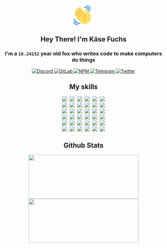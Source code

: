 <div><p align=center><img src=./resources/images/wave.gif width=64px height=64px></p><h2 align=center>Hey There! I'm Käse Fuchs</h2><h3 align=center>I'm a <code>18.24152</code> year old fox who writes code to make computers do things</h3><p align=center><a href=https://discord.com/users/507526681125322772><img alt=Discord src="https://img.shields.io/badge/Discord-5865F2?logo=discord&logoColor=white&style=flat-square#74f04fa7ceee9f69524644488e6a9d47"> </a><a href=https://gitlab.com/kasefuchs><img alt=GitLab src="https://img.shields.io/badge/GitLab-330F63?logo=gitlab&logoColor=white&style=flat-square#74f04fa7ceee9f69524644488e6a9d47"> </a><a href=https://npmjs.com/~kasefuchs><img alt=NPM src="https://img.shields.io/badge/NPM-CB3837?logo=npm&logoColor=white&style=flat-square#74f04fa7ceee9f69524644488e6a9d47"> </a><a href=https://t.me/kasefuchs><img alt=Telegram src="https://img.shields.io/badge/Telegram-2CA5E0?logo=telegram&logoColor=white&style=flat-square#74f04fa7ceee9f69524644488e6a9d47"> </a><a href=https://twitter.com/kasefuchs><img alt=Twitter src="https://img.shields.io/badge/Twitter-1DA1F2?logo=twitter&logoColor=white&style=flat-square#74f04fa7ceee9f69524644488e6a9d47"></a></p><h2 align=center>My skills</h2><p align=center><a href=https://aws.amazon.com/ ><picture><source srcset="https://skillicons.dev/icons?i=aws&theme=dark#74f04fa7ceee9f69524644488e6a9d47" media="(prefers-color-scheme: dark)"><source srcset="https://skillicons.dev/icons?i=aws&theme=light#74f04fa7ceee9f69524644488e6a9d47" media="(prefers-color-scheme: light), (prefers-color-scheme: no-preference)"><img src="https://skillicons.dev/icons?i=aws&theme=light#74f04fa7ceee9f69524644488e6a9d47"></picture></a>&nbsp;&nbsp;<a href=https://en.wikipedia.org/wiki/Bash_(Unix_shell)><picture><source srcset="https://skillicons.dev/icons?i=bash&theme=dark#74f04fa7ceee9f69524644488e6a9d47" media="(prefers-color-scheme: dark)"><source srcset="https://skillicons.dev/icons?i=bash&theme=light#74f04fa7ceee9f69524644488e6a9d47" media="(prefers-color-scheme: light), (prefers-color-scheme: no-preference)"><img src="https://skillicons.dev/icons?i=bash&theme=light#74f04fa7ceee9f69524644488e6a9d47"></picture></a>&nbsp;&nbsp;<a href=https://discord.com/developers/docs><picture><source srcset="https://skillicons.dev/icons?i=bots&theme=dark#74f04fa7ceee9f69524644488e6a9d47" media="(prefers-color-scheme: dark)"><source srcset="https://skillicons.dev/icons?i=bots&theme=light#74f04fa7ceee9f69524644488e6a9d47" media="(prefers-color-scheme: light), (prefers-color-scheme: no-preference)"><img src="https://skillicons.dev/icons?i=bots&theme=light#74f04fa7ceee9f69524644488e6a9d47"></picture></a>&nbsp;&nbsp;<a href=https://www.cloudflare.com/ ><picture><source srcset="https://skillicons.dev/icons?i=cloudflare&theme=dark#74f04fa7ceee9f69524644488e6a9d47" media="(prefers-color-scheme: dark)"><source srcset="https://skillicons.dev/icons?i=cloudflare&theme=light#74f04fa7ceee9f69524644488e6a9d47" media="(prefers-color-scheme: light), (prefers-color-scheme: no-preference)"><img src="https://skillicons.dev/icons?i=cloudflare&theme=light#74f04fa7ceee9f69524644488e6a9d47"></picture></a>&nbsp;&nbsp;<a href=https://en.wikipedia.org/wiki/CSS><picture><source srcset="https://skillicons.dev/icons?i=css&theme=dark#74f04fa7ceee9f69524644488e6a9d47" media="(prefers-color-scheme: dark)"><source srcset="https://skillicons.dev/icons?i=css&theme=light#74f04fa7ceee9f69524644488e6a9d47" media="(prefers-color-scheme: light), (prefers-color-scheme: no-preference)"><img src="https://skillicons.dev/icons?i=css&theme=light#74f04fa7ceee9f69524644488e6a9d47"></picture></a>&nbsp;&nbsp;<a href=https://www.docker.com/ ><picture><source srcset="https://skillicons.dev/icons?i=docker&theme=dark#74f04fa7ceee9f69524644488e6a9d47" media="(prefers-color-scheme: dark)"><source srcset="https://skillicons.dev/icons?i=docker&theme=light#74f04fa7ceee9f69524644488e6a9d47" media="(prefers-color-scheme: light), (prefers-color-scheme: no-preference)"><img src="https://skillicons.dev/icons?i=docker&theme=light#74f04fa7ceee9f69524644488e6a9d47"></picture></a><br><a href=https://www.electronjs.org/ ><picture><source srcset="https://skillicons.dev/icons?i=electron&theme=dark#74f04fa7ceee9f69524644488e6a9d47" media="(prefers-color-scheme: dark)"><source srcset="https://skillicons.dev/icons?i=electron&theme=light#74f04fa7ceee9f69524644488e6a9d47" media="(prefers-color-scheme: light), (prefers-color-scheme: no-preference)"><img src="https://skillicons.dev/icons?i=electron&theme=light#74f04fa7ceee9f69524644488e6a9d47"></picture></a>&nbsp;&nbsp;<a href=https://expressjs.com/ ><picture><source srcset="https://skillicons.dev/icons?i=express&theme=dark#74f04fa7ceee9f69524644488e6a9d47" media="(prefers-color-scheme: dark)"><source srcset="https://skillicons.dev/icons?i=express&theme=light#74f04fa7ceee9f69524644488e6a9d47" media="(prefers-color-scheme: light), (prefers-color-scheme: no-preference)"><img src="https://skillicons.dev/icons?i=express&theme=light#74f04fa7ceee9f69524644488e6a9d47"></picture></a>&nbsp;&nbsp;<a href=https://www.figma.com/ ><picture><source srcset="https://skillicons.dev/icons?i=figma&theme=dark#74f04fa7ceee9f69524644488e6a9d47" media="(prefers-color-scheme: dark)"><source srcset="https://skillicons.dev/icons?i=figma&theme=light#74f04fa7ceee9f69524644488e6a9d47" media="(prefers-color-scheme: light), (prefers-color-scheme: no-preference)"><img src="https://skillicons.dev/icons?i=figma&theme=light#74f04fa7ceee9f69524644488e6a9d47"></picture></a>&nbsp;&nbsp;<a href=https://firebase.google.com/ ><picture><source srcset="https://skillicons.dev/icons?i=firebase&theme=dark#74f04fa7ceee9f69524644488e6a9d47" media="(prefers-color-scheme: dark)"><source srcset="https://skillicons.dev/icons?i=firebase&theme=light#74f04fa7ceee9f69524644488e6a9d47" media="(prefers-color-scheme: light), (prefers-color-scheme: no-preference)"><img src="https://skillicons.dev/icons?i=firebase&theme=light#74f04fa7ceee9f69524644488e6a9d47"></picture></a>&nbsp;&nbsp;<a href=https://flask.palletsprojects.com/ ><picture><source srcset="https://skillicons.dev/icons?i=flask&theme=dark#74f04fa7ceee9f69524644488e6a9d47" media="(prefers-color-scheme: dark)"><source srcset="https://skillicons.dev/icons?i=flask&theme=light#74f04fa7ceee9f69524644488e6a9d47" media="(prefers-color-scheme: light), (prefers-color-scheme: no-preference)"><img src="https://skillicons.dev/icons?i=flask&theme=light#74f04fa7ceee9f69524644488e6a9d47"></picture></a>&nbsp;&nbsp;<a href=https://cloud.google.com/ ><picture><source srcset="https://skillicons.dev/icons?i=gcp&theme=dark#74f04fa7ceee9f69524644488e6a9d47" media="(prefers-color-scheme: dark)"><source srcset="https://skillicons.dev/icons?i=gcp&theme=light#74f04fa7ceee9f69524644488e6a9d47" media="(prefers-color-scheme: light), (prefers-color-scheme: no-preference)"><img src="https://skillicons.dev/icons?i=gcp&theme=light#74f04fa7ceee9f69524644488e6a9d47"></picture></a><br><a href=https://git-scm.com/ ><picture><source srcset="https://skillicons.dev/icons?i=git&theme=dark#74f04fa7ceee9f69524644488e6a9d47" media="(prefers-color-scheme: dark)"><source srcset="https://skillicons.dev/icons?i=git&theme=light#74f04fa7ceee9f69524644488e6a9d47" media="(prefers-color-scheme: light), (prefers-color-scheme: no-preference)"><img src="https://skillicons.dev/icons?i=git&theme=light#74f04fa7ceee9f69524644488e6a9d47"></picture></a>&nbsp;&nbsp;<a href=https://github.com/ ><picture><source srcset="https://skillicons.dev/icons?i=github&theme=dark#74f04fa7ceee9f69524644488e6a9d47" media="(prefers-color-scheme: dark)"><source srcset="https://skillicons.dev/icons?i=github&theme=light#74f04fa7ceee9f69524644488e6a9d47" media="(prefers-color-scheme: light), (prefers-color-scheme: no-preference)"><img src="https://skillicons.dev/icons?i=github&theme=light#74f04fa7ceee9f69524644488e6a9d47"></picture></a>&nbsp;&nbsp;<a href=https://gitlab.com/ ><picture><source srcset="https://skillicons.dev/icons?i=gitlab&theme=dark#74f04fa7ceee9f69524644488e6a9d47" media="(prefers-color-scheme: dark)"><source srcset="https://skillicons.dev/icons?i=gitlab&theme=light#74f04fa7ceee9f69524644488e6a9d47" media="(prefers-color-scheme: light), (prefers-color-scheme: no-preference)"><img src="https://skillicons.dev/icons?i=gitlab&theme=light#74f04fa7ceee9f69524644488e6a9d47"></picture></a>&nbsp;&nbsp;<a href=https://www.heroku.com/ ><picture><source srcset="https://skillicons.dev/icons?i=heroku&theme=dark#74f04fa7ceee9f69524644488e6a9d47" media="(prefers-color-scheme: dark)"><source srcset="https://skillicons.dev/icons?i=heroku&theme=light#74f04fa7ceee9f69524644488e6a9d47" media="(prefers-color-scheme: light), (prefers-color-scheme: no-preference)"><img src="https://skillicons.dev/icons?i=heroku&theme=light#74f04fa7ceee9f69524644488e6a9d47"></picture></a>&nbsp;&nbsp;<a href=https://en.wikipedia.org/wiki/HTML><picture><source srcset="https://skillicons.dev/icons?i=html&theme=dark#74f04fa7ceee9f69524644488e6a9d47" media="(prefers-color-scheme: dark)"><source srcset="https://skillicons.dev/icons?i=html&theme=light#74f04fa7ceee9f69524644488e6a9d47" media="(prefers-color-scheme: light), (prefers-color-scheme: no-preference)"><img src="https://skillicons.dev/icons?i=html&theme=light#74f04fa7ceee9f69524644488e6a9d47"></picture></a>&nbsp;&nbsp;<a href=https://en.wikipedia.org/wiki/JavaScript><picture><source srcset="https://skillicons.dev/icons?i=js&theme=dark#74f04fa7ceee9f69524644488e6a9d47" media="(prefers-color-scheme: dark)"><source srcset="https://skillicons.dev/icons?i=js&theme=light#74f04fa7ceee9f69524644488e6a9d47" media="(prefers-color-scheme: light), (prefers-color-scheme: no-preference)"><img src="https://skillicons.dev/icons?i=js&theme=light#74f04fa7ceee9f69524644488e6a9d47"></picture></a><br><a href=https://en.wikipedia.org/wiki/Linux><picture><source srcset="https://skillicons.dev/icons?i=linux&theme=dark#74f04fa7ceee9f69524644488e6a9d47" media="(prefers-color-scheme: dark)"><source srcset="https://skillicons.dev/icons?i=linux&theme=light#74f04fa7ceee9f69524644488e6a9d47" media="(prefers-color-scheme: light), (prefers-color-scheme: no-preference)"><img src="https://skillicons.dev/icons?i=linux&theme=light#74f04fa7ceee9f69524644488e6a9d47"></picture></a>&nbsp;&nbsp;<a href=https://mui.com/ ><picture><source srcset="https://skillicons.dev/icons?i=materialui&theme=dark#74f04fa7ceee9f69524644488e6a9d47" media="(prefers-color-scheme: dark)"><source srcset="https://skillicons.dev/icons?i=materialui&theme=light#74f04fa7ceee9f69524644488e6a9d47" media="(prefers-color-scheme: light), (prefers-color-scheme: no-preference)"><img src="https://skillicons.dev/icons?i=materialui&theme=light#74f04fa7ceee9f69524644488e6a9d47"></picture></a>&nbsp;&nbsp;<a href=https://en.wikipedia.org/wiki/Markdown><picture><source srcset="https://skillicons.dev/icons?i=md&theme=dark#74f04fa7ceee9f69524644488e6a9d47" media="(prefers-color-scheme: dark)"><source srcset="https://skillicons.dev/icons?i=md&theme=light#74f04fa7ceee9f69524644488e6a9d47" media="(prefers-color-scheme: light), (prefers-color-scheme: no-preference)"><img src="https://skillicons.dev/icons?i=md&theme=light#74f04fa7ceee9f69524644488e6a9d47"></picture></a>&nbsp;&nbsp;<a href=https://www.mongodb.com/ ><picture><source srcset="https://skillicons.dev/icons?i=mongodb&theme=dark#74f04fa7ceee9f69524644488e6a9d47" media="(prefers-color-scheme: dark)"><source srcset="https://skillicons.dev/icons?i=mongodb&theme=light#74f04fa7ceee9f69524644488e6a9d47" media="(prefers-color-scheme: light), (prefers-color-scheme: no-preference)"><img src="https://skillicons.dev/icons?i=mongodb&theme=light#74f04fa7ceee9f69524644488e6a9d47"></picture></a>&nbsp;&nbsp;<a href=https://www.mysql.com/ ><picture><source srcset="https://skillicons.dev/icons?i=mysql&theme=dark#74f04fa7ceee9f69524644488e6a9d47" media="(prefers-color-scheme: dark)"><source srcset="https://skillicons.dev/icons?i=mysql&theme=light#74f04fa7ceee9f69524644488e6a9d47" media="(prefers-color-scheme: light), (prefers-color-scheme: no-preference)"><img src="https://skillicons.dev/icons?i=mysql&theme=light#74f04fa7ceee9f69524644488e6a9d47"></picture></a>&nbsp;&nbsp;<a href=https://nextjs.org/ ><picture><source srcset="https://skillicons.dev/icons?i=nextjs&theme=dark#74f04fa7ceee9f69524644488e6a9d47" media="(prefers-color-scheme: dark)"><source srcset="https://skillicons.dev/icons?i=nextjs&theme=light#74f04fa7ceee9f69524644488e6a9d47" media="(prefers-color-scheme: light), (prefers-color-scheme: no-preference)"><img src="https://skillicons.dev/icons?i=nextjs&theme=light#74f04fa7ceee9f69524644488e6a9d47"></picture></a><br><a href=https://nodejs.org/en/ ><picture><source srcset="https://skillicons.dev/icons?i=nodejs&theme=dark#74f04fa7ceee9f69524644488e6a9d47" media="(prefers-color-scheme: dark)"><source srcset="https://skillicons.dev/icons?i=nodejs&theme=light#74f04fa7ceee9f69524644488e6a9d47" media="(prefers-color-scheme: light), (prefers-color-scheme: no-preference)"><img src="https://skillicons.dev/icons?i=nodejs&theme=light#74f04fa7ceee9f69524644488e6a9d47"></picture></a>&nbsp;&nbsp;<a href=https://www.postgresql.org/ ><picture><source srcset="https://skillicons.dev/icons?i=postgres&theme=dark#74f04fa7ceee9f69524644488e6a9d47" media="(prefers-color-scheme: dark)"><source srcset="https://skillicons.dev/icons?i=postgres&theme=light#74f04fa7ceee9f69524644488e6a9d47" media="(prefers-color-scheme: light), (prefers-color-scheme: no-preference)"><img src="https://skillicons.dev/icons?i=postgres&theme=light#74f04fa7ceee9f69524644488e6a9d47"></picture></a>&nbsp;&nbsp;<a href=https://learn.microsoft.com/en-us/powershell/ ><picture><source srcset="https://skillicons.dev/icons?i=powershell&theme=dark#74f04fa7ceee9f69524644488e6a9d47" media="(prefers-color-scheme: dark)"><source srcset="https://skillicons.dev/icons?i=powershell&theme=light#74f04fa7ceee9f69524644488e6a9d47" media="(prefers-color-scheme: light), (prefers-color-scheme: no-preference)"><img src="https://skillicons.dev/icons?i=powershell&theme=light#74f04fa7ceee9f69524644488e6a9d47"></picture></a>&nbsp;&nbsp;<a href=https://www.python.org/ ><picture><source srcset="https://skillicons.dev/icons?i=py&theme=dark#74f04fa7ceee9f69524644488e6a9d47" media="(prefers-color-scheme: dark)"><source srcset="https://skillicons.dev/icons?i=py&theme=light#74f04fa7ceee9f69524644488e6a9d47" media="(prefers-color-scheme: light), (prefers-color-scheme: no-preference)"><img src="https://skillicons.dev/icons?i=py&theme=light#74f04fa7ceee9f69524644488e6a9d47"></picture></a>&nbsp;&nbsp;<a href=https://www.raspberrypi.org/ ><picture><source srcset="https://skillicons.dev/icons?i=raspberrypi&theme=dark#74f04fa7ceee9f69524644488e6a9d47" media="(prefers-color-scheme: dark)"><source srcset="https://skillicons.dev/icons?i=raspberrypi&theme=light#74f04fa7ceee9f69524644488e6a9d47" media="(prefers-color-scheme: light), (prefers-color-scheme: no-preference)"><img src="https://skillicons.dev/icons?i=raspberrypi&theme=light#74f04fa7ceee9f69524644488e6a9d47"></picture></a>&nbsp;&nbsp;<a href=https://reactjs.org/ ><picture><source srcset="https://skillicons.dev/icons?i=react&theme=dark#74f04fa7ceee9f69524644488e6a9d47" media="(prefers-color-scheme: dark)"><source srcset="https://skillicons.dev/icons?i=react&theme=light#74f04fa7ceee9f69524644488e6a9d47" media="(prefers-color-scheme: light), (prefers-color-scheme: no-preference)"><img src="https://skillicons.dev/icons?i=react&theme=light#74f04fa7ceee9f69524644488e6a9d47"></picture></a><br><a href=https://redux.js.org/ ><picture><source srcset="https://skillicons.dev/icons?i=redux&theme=dark#74f04fa7ceee9f69524644488e6a9d47" media="(prefers-color-scheme: dark)"><source srcset="https://skillicons.dev/icons?i=redux&theme=light#74f04fa7ceee9f69524644488e6a9d47" media="(prefers-color-scheme: light), (prefers-color-scheme: no-preference)"><img src="https://skillicons.dev/icons?i=redux&theme=light#74f04fa7ceee9f69524644488e6a9d47"></picture></a>&nbsp;&nbsp;<a href=https://en.wikipedia.org/wiki/Regular_expression><picture><source srcset="https://skillicons.dev/icons?i=regex&theme=dark#74f04fa7ceee9f69524644488e6a9d47" media="(prefers-color-scheme: dark)"><source srcset="https://skillicons.dev/icons?i=regex&theme=light#74f04fa7ceee9f69524644488e6a9d47" media="(prefers-color-scheme: light), (prefers-color-scheme: no-preference)"><img src="https://skillicons.dev/icons?i=regex&theme=light#74f04fa7ceee9f69524644488e6a9d47"></picture></a>&nbsp;&nbsp;<a href=https://en.wikipedia.org/wiki/Sass_(stylesheet_language)><picture><source srcset="https://skillicons.dev/icons?i=sass&theme=dark#74f04fa7ceee9f69524644488e6a9d47" media="(prefers-color-scheme: dark)"><source srcset="https://skillicons.dev/icons?i=sass&theme=light#74f04fa7ceee9f69524644488e6a9d47" media="(prefers-color-scheme: light), (prefers-color-scheme: no-preference)"><img src="https://skillicons.dev/icons?i=sass&theme=light#74f04fa7ceee9f69524644488e6a9d47"></picture></a>&nbsp;&nbsp;<a href=https://www.typescriptlang.org/ ><picture><source srcset="https://skillicons.dev/icons?i=ts&theme=dark#74f04fa7ceee9f69524644488e6a9d47" media="(prefers-color-scheme: dark)"><source srcset="https://skillicons.dev/icons?i=ts&theme=light#74f04fa7ceee9f69524644488e6a9d47" media="(prefers-color-scheme: light), (prefers-color-scheme: no-preference)"><img src="https://skillicons.dev/icons?i=ts&theme=light#74f04fa7ceee9f69524644488e6a9d47"></picture></a>&nbsp;&nbsp;<a href=https://unity.com/ ><picture><source srcset="https://skillicons.dev/icons?i=unity&theme=dark#74f04fa7ceee9f69524644488e6a9d47" media="(prefers-color-scheme: dark)"><source srcset="https://skillicons.dev/icons?i=unity&theme=light#74f04fa7ceee9f69524644488e6a9d47" media="(prefers-color-scheme: light), (prefers-color-scheme: no-preference)"><img src="https://skillicons.dev/icons?i=unity&theme=light#74f04fa7ceee9f69524644488e6a9d47"></picture></a>&nbsp;&nbsp;<a href=https://workers.cloudflare.com/ ><picture><source srcset="https://skillicons.dev/icons?i=workers&theme=dark#74f04fa7ceee9f69524644488e6a9d47" media="(prefers-color-scheme: dark)"><source srcset="https://skillicons.dev/icons?i=workers&theme=light#74f04fa7ceee9f69524644488e6a9d47" media="(prefers-color-scheme: light), (prefers-color-scheme: no-preference)"><img src="https://skillicons.dev/icons?i=workers&theme=light#74f04fa7ceee9f69524644488e6a9d47"></picture></a><br></p><h2 align=center>Github Stats</h2><p align=center><picture><source srcset="https://github-readme-stats-kasefuchs.vercel.app/api/?count_private=true&hide_border=true&hide_rank=true&line_height=20&hide_title=true&username=Kasefuchs&theme=dark#74f04fa7ceee9f69524644488e6a9d47" media="(prefers-color-scheme: dark)"><source srcset="https://github-readme-stats-kasefuchs.vercel.app/api/?count_private=true&hide_border=true&hide_rank=true&line_height=20&hide_title=true&username=Kasefuchs&theme=light#74f04fa7ceee9f69524644488e6a9d47" media="(prefers-color-scheme: light), (prefers-color-scheme: no-preference)"><img align=middle width=350 height=140 src="https://github-readme-stats-kasefuchs.vercel.app/api/?count_private=true&hide_border=true&hide_rank=true&line_height=20&hide_title=true&username=Kasefuchs&theme=light#74f04fa7ceee9f69524644488e6a9d47"></picture><picture><source srcset="https://github-readme-stats-kasefuchs.vercel.app/api/top-langs/?count_private=true&hide_border=true&layout=compact&username=Kasefuchs&theme=dark#74f04fa7ceee9f69524644488e6a9d47" media="(prefers-color-scheme: dark)"><source srcset="https://github-readme-stats-kasefuchs.vercel.app/api/top-langs/?count_private=true&hide_border=true&layout=compact&username=Kasefuchs&theme=light#74f04fa7ceee9f69524644488e6a9d47" media="(prefers-color-scheme: light), (prefers-color-scheme: no-preference)"><img align=middle width=350 height=140 src="https://github-readme-stats-kasefuchs.vercel.app/api/top-langs/?count_private=true&hide_border=true&layout=compact&username=Kasefuchs&theme=light#74f04fa7ceee9f69524644488e6a9d47"></picture></p><img src="https://hit.yhype.me/github/profile?user_id=64592097#74f04fa7ceee9f69524644488e6a9d47" alt=""></div>